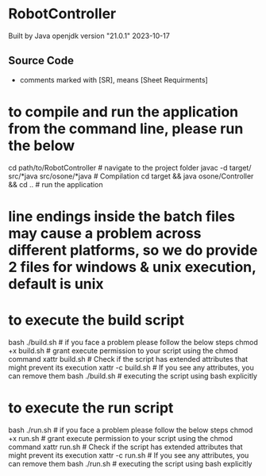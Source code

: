 # RobotController
Built by Java openjdk version "21.0.1" 2023-10-17

## Source Code
- comments marked with [SR], means [Sheet Requirments]

# to compile and run the application from the command line, please run the below
cd path/to/RobotController                      # navigate to the project folder
javac -d target/ src/*java src/osone/*java      # Compilation
cd target && java osone/Controller && cd ..     # run the application

# line endings inside the batch files may cause a problem across different platforms, so we do provide 2 files for windows & unix execution, default is unix

# to execute the build script
bash ./build.sh                                 # if you face a problem please follow the below steps
chmod +x build.sh                               # grant execute permission to your script using the chmod command
xattr build.sh                                  # Check if the script has extended attributes that might prevent its execution
xattr -c build.sh                               # If you see any attributes, you can remove them
bash ./build.sh                                 # executing the script using bash explicitly

# to execute the run script
bash ./run.sh                                   # if you face a problem please follow the below steps
chmod +x run.sh                                 # grant execute permission to your script using the chmod command
xattr run.sh                                    # Check if the script has extended attributes that might prevent its execution
xattr -c run.sh                                 # If you see any attributes, you can remove them
bash ./run.sh                                   # executing the script using bash explicitly
